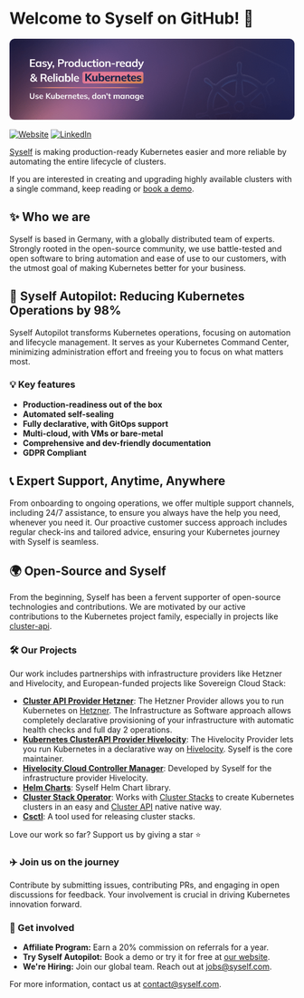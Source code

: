 # Welcome to Syself on GitHub! 🚀

[![Syself logo - Reduce Kubernetes operations by 98%](/images/github-cover.png)](https://syself.com)

[![Website](https://img.shields.io/badge/Our-Website-E37894.svg)](https://syself.com)
[![LinkedIn](https://img.shields.io/badge/LinkedIn-@syself-blue.svg)](https://www.linkedin.com/company/syself)

[Syself](https://syself.com/) is making production-ready Kubernetes easier and more reliable by automating the entire lifecycle of clusters. 

If you are interested in creating and upgrading highly available clusters with a single command, keep reading or [book a demo](https://syself.com/demo).

## ✨ Who we are

Syself is based in Germany, with a globally distributed team of experts. Strongly rooted in the open-source community, we use battle-tested and open software to bring automation and ease of use to our customers, with the utmost goal of making Kubernetes better for your business.

## 🤖 Syself Autopilot: Reducing Kubernetes Operations by 98%

Syself Autopilot transforms Kubernetes operations, focusing on automation and lifecycle management. It serves as your Kubernetes Command Center, minimizing administration effort and freeing you to focus on what matters most.

### 💡 Key features

- **Production-readiness out of the box**
- **Automated self-sealing**
- **Fully declarative, with GitOps support**
- **Multi-cloud, with VMs or bare-metal**
- **Comprehensive and dev-friendly documentation**
- **GDPR Compliant**

## 📞 Expert Support, Anytime, Anywhere

From onboarding to ongoing operations, we offer multiple support channels, including 24/7 assistance, to ensure you always have the help you need, whenever you need it. Our proactive customer success approach includes regular check-ins and tailored advice, ensuring your Kubernetes journey with Syself is seamless.

## 🌍 Open-Source and Syself

From the beginning, Syself has been a fervent supporter of open-source technologies and contributions. We are motivated by our active contributions to the Kubernetes project family, especially in projects like [cluster-api](https://github.com/kubernetes-sigs/cluster-api).

### 🛠️ Our Projects

Our work includes partnerships with infrastructure providers like Hetzner and Hivelocity, and European-funded projects like Sovereign Cloud Stack:

- **[Cluster API Provider Hetzner](https://github.com/syself/cluster-api-provider-hetzner)**: The Hetzner Provider allows you to run Kubernetes on [Hetzner](https://www.hetzner.com/). The Infrastructure as Software approach allows completely declarative provisioning of your infrastructure with automatic health checks and full day 2 operations.
- **[Kubernetes ClusterAPI Provider Hivelocity](https://github.com/hivelocity/cluster-api-provider-hivelocity)**: The Hivelocity Provider lets you run Kubernetes in a declarative way on [Hivelocity](https://www.hivelocity.net/). Syself is the core maintainer.
- **[Hivelocity Cloud Controller Manager](https://github.com/hivelocity/hivelocity-cloud-controller-manager)**: Developed by Syself for the infrastructure provider Hivelocity.
- **[Helm Charts](https://github.com/syself/charts)**: Syself Helm Chart library.
- **[Cluster Stack Operator](https://github.com/SovereignCloudStack/cluster-stack-operator)**: Works with [Cluster Stacks](https://github.com/SovereignCloudStack/cluster-stacks) to create Kubernetes clusters in an easy and [Cluster API](https://github.com/kubernetes-sigs/cluster-api) native native way.
- **[Csctl](https://github.com/SovereignCloudStack/csmctl)**: A tool used for releasing cluster stacks.

Love our work so far? Support us by giving a star ⭐

### ✈️ Join us on the journey

Contribute by submitting issues, contributing PRs, and engaging in open discussions for feedback. Your involvement is crucial in driving Kubernetes innovation forward.

### 🤝 Get involved

- **Affiliate Program:** Earn a 20% commission on referrals for a year.
- **Try Syself Autopilot:** Book a demo or try it for free at [our website](https://syself.com).
- **We're Hiring:** Join our global team. Reach out at <jobs@syself.com>.

For more information, contact us at <contact@syself.com>.
